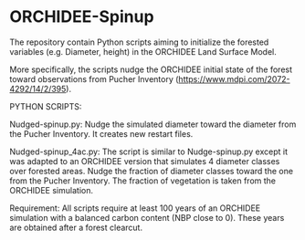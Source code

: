 # ORCHIDEE-Spinup
The repository contain Python scripts aiming to initialize the forested variables (e.g. Diameter, height) in the ORCHIDEE Land Surface Model.

More specifically, the scripts nudge the ORCHIDEE initial state of the forest toward observations from Pucher Inventory (https://www.mdpi.com/2072-4292/14/2/395). 

PYTHON SCRIPTS:

Nudged-spinup.py: Nudge the simulated diameter toward the diameter from the Pucher Inventory. It creates new restart files. 

Nudged-spinup_4ac.py: The script is similar to Nudge-spinup.py except it was adapted to an ORCHIDEE version that simulates 4 diameter classes over forested areas. Nudge the fraction of diameter classes toward the one from the Pucher Inventory. The fraction of vegetation is taken from the ORCHIDEE simulation.

Requirement: All scripts require at least 100 years of an ORCHIDEE simulation with a balanced carbon content (NBP close to 0). These years are obtained after a forest clearcut.
